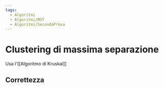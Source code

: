 ```yaml
---
tags:
  - Algoritmi
  - Algoritmi/MST
  - Algoritmi/SecondaProva
---
```

# Clustering di massima separazione

Usa l'[[Algoritmo di Kruskal]]

## Correttezza